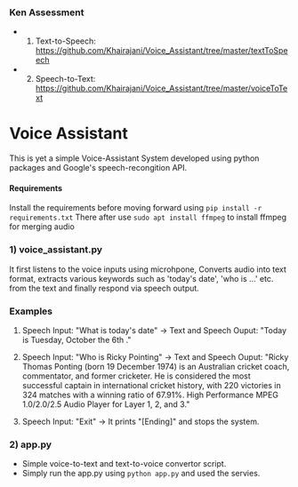 ### Ken Assessment
- 1) Text-to-Speech: https://github.com/Khairajani/Voice_Assistant/tree/master/textToSpeech
- 2) Speech-to-Text: https://github.com/Khairajani/Voice_Assistant/tree/master/voiceToText

# Voice Assistant
This is yet a simple Voice-Assistant System developed using python packages and Google's speech-recongition API. 

#### Requirements
Install the requirements before moving forward using  ```pip install -r requirements.txt```
There after use ```sudo apt install ffmpeg``` to install ffmpeg for merging audio

### 1) voice_assistant.py
It first listens to the voice inputs using microhpone, Converts audio into text format, extracts various keywords such as 'today's date', 'who is ...' etc. from the text and finally respond via speech output.

### Examples
1) Speech Input: "What is today's date" 
-> Text and Speech Ouput: "Today is Tuesday,  October the 6th ."

2) Speech Input: "Who is Ricky Pointing" 
-> Text and Speech Ouput: "Ricky Thomas Ponting  (born 19 December 1974) is an Australian cricket coach, commentator, and former cricketer. He is considered the most successful captain in international cricket history, with 220 victories in 324 matches with a winning ratio of 67.91%.
High Performance MPEG 1.0/2.0/2.5 Audio Player for Layer 1, 2, and 3."

3) Speech Input: "Exit" 
-> It prints "[Ending]" and stops the system.


### 2) app.py
- Simple voice-to-text and text-to-voice convertor script.
- Simply run the app.py using ```python app.py``` and used the servies.


